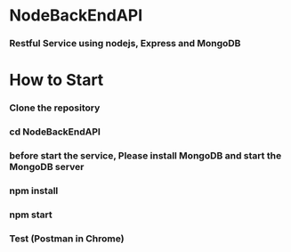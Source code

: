 # NodeBackEndAPI
### Restful Service using nodejs, Express and MongoDB

# How to Start
### Clone the repository
### cd NodeBackEndAPI
### before start the service, Please install MongoDB and start the MongoDB server
### npm install
### npm start
### Test (Postman in Chrome)

